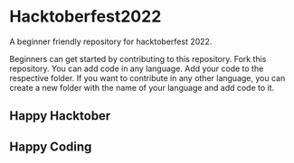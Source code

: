 # Hacktoberfest2022
A beginner friendly repository for hacktoberfest 2022.

Beginners can get started by contributing to this repository.
Fork this repository.
You can add code in any language.
Add your code to the respective folder.
If you want to contribute in any other language, you can create a new folder with the name of your language and add code to it.

## Happy Hacktober
## Happy Coding
